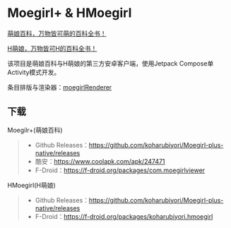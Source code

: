 # Moegirl+ & HMoegirl

[萌娘百科，万物皆可萌的百科全书！](https://zh.moegirl.org/Mainpage)

[H萌娘，万物皆可H的百科全书！](https://www.hmoegirl.com/Mainpage)

该项目是萌娘百科与H萌娘的第三方安卓客户端，使用Jetpack Compose单Activity模式开发。

条目排版与渲染器：[moegirlRenderer](https://github.com/koharubiyori/moegirlRenderer)

## 下载

Moegilr+(萌娘百科)
> * Github Releases：https://github.com/koharubiyori/Moegirl-plus-native/releases
> * 酷安：https://www.coolapk.com/apk/247471
> * F-Droid：https://f-droid.org/packages/com.moegirlviewer

HMoegirl(H萌娘)
> * Github Releases：https://github.com/koharubiyori/Moegirl-plus-native/releases
> * F-Droid：https://f-droid.org/packages/koharubiyori.hmoegirl
